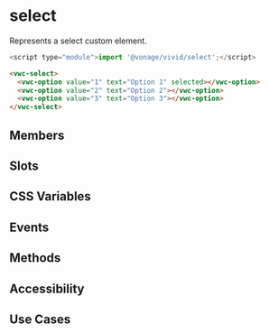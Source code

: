 # select

Represents a select custom element.

```js
<script type="module">import '@vonage/vivid/select';</script>
```

```html preview
<vwc-select>
  <vwc-option value="1" text="Option 1" selected></vwc-option>
  <vwc-option value="2" text="Option 2"></vwc-option>
  <vwc-option value="3" text="Option 3"></vwc-option>
</vwc-select>
```

## Members

## Slots

## CSS Variables

## Events

## Methods

## Accessibility

## Use Cases
